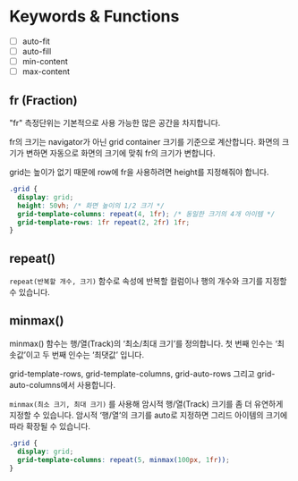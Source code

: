 # Keywords & Functions

- [ ] auto-fit
- [ ] auto-fill
- [ ] min-content
- [ ] max-content

## fr (Fraction)

"fr" 측정단위는 기본적으로 사용 가능한 많은 공간을 차지합니다.

fr의 크기는 navigator가 아닌 grid container 크기를 기준으로 계산합니다. 화면의 크기가 변하면 자동으로 화면의 크기에 맞춰 fr의 크기가 변합니다.

grid는 높이가 없기 때문에 row에 fr을 사용하려면 height를 지정해줘야 합니다.

```css
.grid {
  display: grid;
  height: 50vh; /* 화면 높이의 1/2 크기 */
  grid-template-columns: repeat(4, 1fr); /* 동일한 크기의 4개 아이템 */
  grid-template-rows: 1fr repeat(2, 2fr) 1fr;
}
```

## repeat()

`repeat(반복할 개수, 크기)` 함수로 속성에 반복할 컬럼이나 행의 개수와 크기를 지정할 수 있습니다.

## minmax()

minmax() 함수는 행/열(Track)의 ‘최소/최대 크기’를 정의합니다.
첫 번째 인수는 ‘최솟값’이고 두 번째 인수는 ‘최댓값’ 입니다.

grid-template-rows, grid-template-columns, grid-auto-rows 그리고 grid-auto-columns에서 사용합니다.

`minmax(최소 크기, 최대 크기)` 를 사용해 암시적 행/열(Track) 크기를 좀 더 유연하게 지정할 수 있습니다.
암시적 ‘행/열’의 크기를 auto로 지정하면 그리드 아이템의 크기에 따라 확장될 수 있습니다.

```css
.grid {
  display: grid;
  grid-template-columns: repeat(5, minmax(100px, 1fr));
}
```
